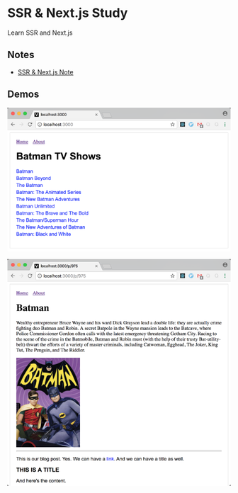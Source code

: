# SSR & Next.js Study

Learn SSR and Next.js

## Notes

- [SSR & Next.js Note](notes/ssr-nextjs-note.md)

## Demos

![](art/nextjs-demo-1.png)

![](art/nextjs-demo-2.png)
